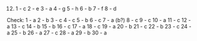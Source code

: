 12.
    1 - c
    2 - e
    3 - a
    4 - g
    5 - h
    6 - b
    7 - f
    8 - d

Check:
    1 - a
    2 - b
    3 - c
    4 - c
    5 - b
    6 - c
    7 - a (b?)
    8 - c
    9 - c
    10 - a
    11 - c
    12 - a
    13 - c
    14 - b
    15 - b
    16 - c
    17 - a
    18 - c
    19 - a
    20 - b
    21 - c
    22 - b
    23 - c
    24 - a
    25 - b
    26 - a
    27 - c
    28 - a
    29 - b
    30 - a
